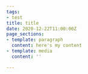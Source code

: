 ```yaml
---
tags:
- test
title: title
date: 2020-12-22T11:00:00Z
page_sections:
- template: paragraph
  content: here's my content
- template: media
  content: ''

---
```

